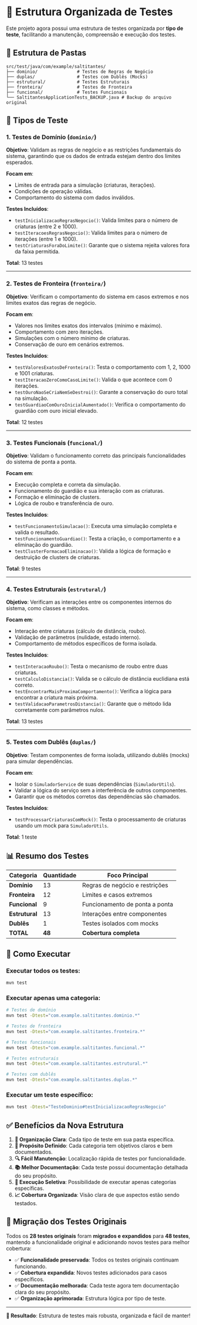# 📁 Estrutura Organizada de Testes

Este projeto agora possui uma estrutura de testes organizada por **tipo de teste**, facilitando a manutenção, compreensão e execução dos testes.

## 📂 Estrutura de Pastas

```
src/test/java/com/example/saltitantes/
├── dominio/               # Testes de Regras de Negócio
├── duplas/                # Testes com Dublês (Mocks)
├── estrutural/            # Testes Estruturais
├── fronteira/             # Testes de Fronteira
├── funcional/             # Testes Funcionais
└── SaltitantesApplicationTests_BACKUP.java # Backup do arquivo original
```

## 🎯 Tipos de Teste

### 1. **Testes de Domínio** (`dominio/`)

**Objetivo**: Validam as regras de negócio e as restrições fundamentais do sistema, garantindo que os dados de entrada estejam dentro dos limites esperados.

**Focam em**:

- Limites de entrada para a simulação (criaturas, iterações).
- Condições de operação válidas.
- Comportamento do sistema com dados inválidos.

**Testes Incluídos**:

- `testInicializacaoRegrasNegocio()`: Valida limites para o número de criaturas (entre 2 e 1000).
- `testIteracoesRegrasNegocio()`: Valida limites para o número de iterações (entre 1 e 1000).
- `testCriaturasForaDoLimite()`: Garante que o sistema rejeita valores fora da faixa permitida.

**Total**: 13 testes

---

### 2. **Testes de Fronteira** (`fronteira/`)

**Objetivo**: Verificam o comportamento do sistema em casos extremos e nos limites exatos das regras de negócio.

**Focam em**:

- Valores nos limites exatos dos intervalos (mínimo e máximo).
- Comportamento com zero iterações.
- Simulações com o número mínimo de criaturas.
- Conservação de ouro em cenários extremos.

**Testes Incluídos**:

- `testValoresExatosDeFronteira()`: Testa o comportamento com 1, 2, 1000 e 1001 criaturas.
- `testIteracaoZeroComoCasoLimite()`: Valida o que acontece com 0 iterações.
- `testOuroNaoSeCriaNemSeDestroi()`: Garante a conservação do ouro total na simulação.
- `testGuardiaoComOuroInicialAumentado()`: Verifica o comportamento do guardião com ouro inicial elevado.

**Total**: 12 testes

---

### 3. **Testes Funcionais** (`funcional/`)

**Objetivo**: Validam o funcionamento correto das principais funcionalidades do sistema de ponta a ponta.

**Focam em**:

- Execução completa e correta da simulação.
- Funcionamento do guardião e sua interação com as criaturas.
- Formação e eliminação de clusters.
- Lógica de roubo e transferência de ouro.

**Testes Incluídos**:

- `testFuncionamentoSimulacao()`: Executa uma simulação completa e valida o resultado.
- `testFuncionamentoGuardiao()`: Testa a criação, o comportamento e a eliminação do guardião.
- `testClusterFormacaoEliminacao()`: Valida a lógica de formação e destruição de clusters de criaturas.

**Total**: 9 testes

---

### 4. **Testes Estruturais** (`estrutural/`)

**Objetivo**: Verificam as interações entre os componentes internos do sistema, como classes e métodos.

**Focam em**:

- Interação entre criaturas (cálculo de distância, roubo).
- Validação de parâmetros (nulidade, estado interno).
- Comportamento de métodos específicos de forma isolada.

**Testes Incluídos**:

- `testInteracaoRoubo()`: Testa o mecanismo de roubo entre duas criaturas.
- `testCalculoDistancia()`: Valida se o cálculo de distância euclidiana está correto.
- `testEncontrarMaisProximaComportamento()`: Verifica a lógica para encontrar a criatura mais próxima.
- `testValidacaoParametrosDistancia()`: Garante que o método lida corretamente com parâmetros nulos.

**Total**: 13 testes

---

### 5. **Testes com Dublês** (`duplas/`)

**Objetivo**: Testam componentes de forma isolada, utilizando dublês (mocks) para simular dependências.

**Focam em**:

- Isolar o `SimuladorService` de suas dependências (`SimuladorUtils`).
- Validar a lógica do serviço sem a interferência de outros componentes.
- Garantir que os métodos corretos das dependências são chamados.

**Testes Incluídos**:

- `testProcessarCriaturasComMock()`: Testa o processamento de criaturas usando um mock para `SimuladorUtils`.

**Total**: 1 teste

## 📊 Resumo dos Testes

| Categoria      | Quantidade | Foco Principal                 |
| -------------- | ---------- | ------------------------------ |
| **Domínio**    | 13         | Regras de negócio e restrições |
| **Fronteira**  | 12         | Limites e casos extremos       |
| **Funcional**  | 9          | Funcionamento de ponta a ponta |
| **Estrutural** | 13         | Interações entre componentes   |
| **Dublês**     | 1          | Testes isolados com mocks      |
| **TOTAL**      | **48**     | **Cobertura completa**         |

## 🚀 Como Executar

### Executar todos os testes:

```bash
mvn test
```

### Executar apenas uma categoria:

```bash
# Testes de domínio
mvn test -Dtest="com.example.saltitantes.dominio.*"

# Testes de fronteira
mvn test -Dtest="com.example.saltitantes.fronteira.*"

# Testes funcionais
mvn test -Dtest="com.example.saltitantes.funcional.*"

# Testes estruturais
mvn test -Dtest="com.example.saltitantes.estrutural.*"

# Testes com dublês
mvn test -Dtest="com.example.saltitantes.duplas.*"
```

### Executar um teste específico:

```bash
mvn test -Dtest="TesteDominio#testInicializacaoRegrasNegocio"
```

## ✅ Benefícios da Nova Estrutura

1. **📁 Organização Clara**: Cada tipo de teste em sua pasta específica.
2. **🎯 Propósito Definido**: Cada categoria tem objetivos claros e bem documentados.
3. **🔍 Fácil Manutenção**: Localização rápida de testes por funcionalidade.
4. **📚 Melhor Documentação**: Cada teste possui documentação detalhada do seu propósito.
5. **🧪 Execução Seletiva**: Possibilidade de executar apenas categorias específicas.
6. **📈 Cobertura Organizada**: Visão clara de que aspectos estão sendo testados.

## 🔄 Migração dos Testes Originais

Todos os **28 testes originais** foram **migrados e expandidos** para **48 testes**, mantendo a funcionalidade original e adicionando novos testes para melhor cobertura:

- ✅ **Funcionalidade preservada**: Todos os testes originais continuam funcionando.
- ✅ **Cobertura expandida**: Novos testes adicionados para casos específicos.
- ✅ **Documentação melhorada**: Cada teste agora tem documentação clara do seu propósito.
- ✅ **Organização aprimorada**: Estrutura lógica por tipo de teste.

---

**🎉 Resultado**: Estrutura de testes mais robusta, organizada e fácil de manter!

